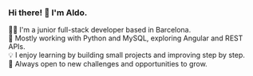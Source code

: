 ### Hi there! 👋  I'm Aldo.

👨‍💻 I'm a junior full-stack developer based in Barcelona.  
🐍 Mostly working with Python and MySQL, exploring Angular and REST APIs.  
💡 I enjoy learning by building small projects and improving step by step.  
🚀 Always open to new challenges and opportunities to grow.
